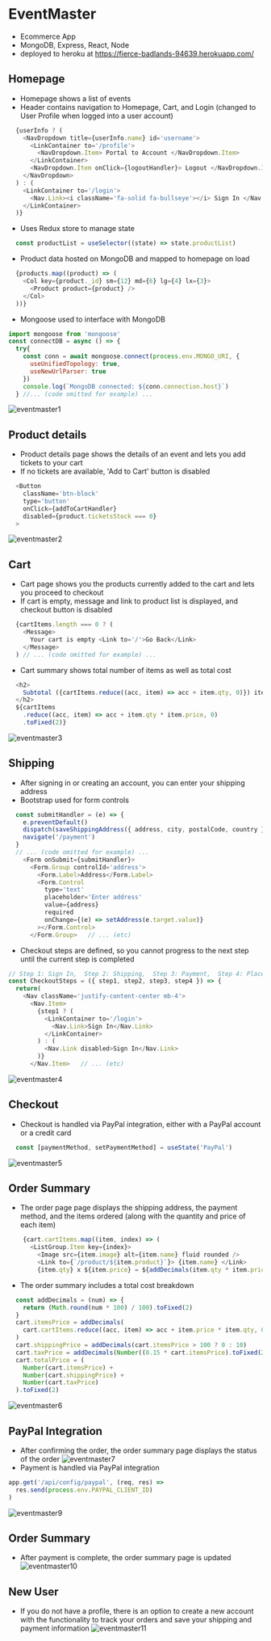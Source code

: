 # EventMaster 

- Ecommerce App
- MongoDB, Express, React, Node
- deployed to heroku at
https://fierce-badlands-94639.herokuapp.com/

## Homepage
- Homepage shows a list of events
- Header contains navigation to Homepage, Cart, and Login (changed to User Profile when logged into a user account)
```js
  {userInfo ? (
    <NavDropdown title={userInfo.name} id='username'>
      <LinkContainer to='/profile'>
        <NavDropdown.Item> Portal to Account </NavDropdown.Item>
      </LinkContainer>
      <NavDropdown.Item onClick={logoutHandler}> Logout </NavDropdown.Item>
    </NavDropdown>
  ) : (
    <LinkContainer to='/login'>
      <Nav.Link><i className='fa-solid fa-bullseye'></i> Sign In </Nav.Link>
    </LinkContainer>
  )}
```
- Uses Redux store to manage state
```js
  const productList = useSelector((state) => state.productList)
```
- Product data hosted on MongoDB and mapped to homepage on load
```js
  {products.map((product) => (
    <Col key={product._id} sm={12} md={6} lg={4} lx={3}>
      <Product product={product} />
    </Col>
  ))}
```
- Mongoose used to interface with MongoDB
```js
import mongoose from 'mongoose'
const connectDB = async () => {
  try{
    const conn = await mongoose.connect(process.env.MONGO_URI, {
      useUnifiedTopology: true,
      useNewUrlParser: true
    })
    console.log(`MongoDB connected: ${conn.connection.host}`)
  } //... (code omitted for example) ...
```
![eventmaster1](https://user-images.githubusercontent.com/47723396/183946341-d0a7fc70-47e5-4927-b3b1-84dd9799b541.JPG)

## Product details
- Product details page shows the details of an event and lets you add tickets to your cart
- If no tickets are available, 'Add to Cart' button is disabled
```js
  <Button
    className='btn-block'
    type='button'
    onClick={addToCartHandler}
    disabled={product.ticketsStock === 0}
  >
```
![eventmaster2](https://user-images.githubusercontent.com/47723396/183946421-bca43c92-0e42-4cd1-9197-90c8bd2073d1.JPG)

## Cart
- Cart page shows you the products currently added to the cart and lets you proceed to checkout
- If cart is empty, message and link to product list is displayed, and checkout button is disabled
```js
  {cartItems.length === 0 ? (
    <Message> 
      Your cart is empty <Link to='/'>Go Back</Link>
    </Message>
  ) // ... (code omitted for example) ...
```
- Cart summary shows total number of items as well as total cost
```js
  <h2>
    Subtotal ({cartItems.reduce((acc, item) => acc + item.qty, 0)}) items
  </h2>
  ${cartItems
    .reduce((acc, item) => acc + item.qty * item.price, 0)
    .toFixed(2)}
```

![eventmaster3](https://user-images.githubusercontent.com/47723396/183946430-6a73728d-6ed6-4047-b757-eb5c124f40fd.JPG)

## Shipping
- After signing in or creating an account, you can enter your shipping address
- Bootstrap used for form controls
```js
  const submitHandler = (e) => {
    e.preventDefault()
    dispatch(saveShippingAddress({ address, city, postalCode, country }))
    navigate('/payment')
  }
  // ... (code omitted for example) ...
    <Form onSubmit={submitHandler}>
      <Form.Group controlId='address'>
        <Form.Label>Address</Form.Label>
        <Form.Control
          type='text'
          placeholder='Enter address'
          value={address}
          required
          onChange={(e) => setAddress(e.target.value)}
        ></Form.Control>
      </Form.Group>   // ... (etc)
```
- Checkout steps are defined, so you cannot progress to the next step until the current step is completed
```js
// Step 1: Sign In,  Step 2: Shipping,  Step 3: Payment,  Step 4: Place Order
const CheckoutSteps = ({ step1, step2, step3, step4 }) => {
  return(
    <Nav className='justify-content-center mb-4'>
      <Nav.Item>
        {step1 ? (
          <LinkContainer to='/login'>
            <Nav.Link>Sign In</Nav.Link>
          </LinkContainer>
        ) : (
          <Nav.Link disabled>Sign In</Nav.Link>
        )}
      </Nav.Item>   // ... (etc)
```
![eventmaster4](https://user-images.githubusercontent.com/47723396/183947909-7b171a81-8a79-462b-bc5f-bdcde6b5c1b0.JPG)

## Checkout
- Checkout is handled via PayPal integration, either with a PayPal account or a credit card
```js
  const [paymentMethod, setPaymentMethod] = useState('PayPal')
```
![eventmaster5](https://user-images.githubusercontent.com/47723396/183946456-21a282f7-2ae7-403e-9edc-e0ed8c4d600f.JPG)

## Order Summary
- The order page page displays the shipping address, the payment method, and the items ordered (along with the quantity and price of each item)
```js
    {cart.cartItems.map((item, index) => (
      <ListGroup.Item key={index}>                                          // ... (code omitted for example) ...
        <Image src={item.image} alt={item.name} fluid rounded />            // ... (code omitted for example) ...
        <Link to={`/product/${item.product}`}> {item.name} </Link>          // ... (code omitted for example) ...
        {item.qty} x ${item.price} = ${addDecimals(item.qty * item.price)}  // ... (code omitted for example) ...
```
- The order summary includes a total cost breakdown
```js
  const addDecimals = (num) => {
    return (Math.round(num * 100) / 100).toFixed(2)
  }
  cart.itemsPrice = addDecimals(
    cart.cartItems.reduce((acc, item) => acc + item.price * item.qty, 0)
  )
  cart.shippingPrice = addDecimals(cart.itemsPrice > 100 ? 0 : 10)
  cart.taxPrice = addDecimals(Number((0.15 * cart.itemsPrice).toFixed(2)))
  cart.totalPrice = (
    Number(cart.itemsPrice) +
    Number(cart.shippingPrice) +
    Number(cart.taxPrice)
  ).toFixed(2)
```
![eventmaster6](https://user-images.githubusercontent.com/47723396/183946465-48905963-3cce-44cf-b83d-4630d81151c0.JPG)

## PayPal Integration
- After confirming the order, the order summary page displays the status of the order
![eventmaster7](https://user-images.githubusercontent.com/47723396/183946552-d5bb3066-52a6-4f17-896d-4208ce1dfa53.JPG)
- Payment is handled via PayPal integration
```js
app.get('/api/config/paypal', (req, res) => 
  res.send(process.env.PAYPAL_CLIENT_ID)
)
```
![eventmaster9](https://user-images.githubusercontent.com/47723396/183946870-225762fb-4dda-4425-932d-82666f08a2d0.JPG)

## Order Summary
- After payment is complete, the order summary page is updated
![eventmaster10](https://user-images.githubusercontent.com/47723396/183946886-1cc085ee-e606-4f0a-b49f-aca4005ec970.JPG)

## New User
- If you do not have a profile, there is an option to create a new account with the functionality to track your orders and save your shipping and payment information
![eventmaster11](https://user-images.githubusercontent.com/47723396/183946897-976d5816-281d-4a84-8632-826134810e66.JPG)
